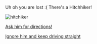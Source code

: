 Uh oh you are lost :( There's a Hitchhiker!

![hitchiker](http://bh-s2.azureedge.net/bh-uploads/2018/03/Hitchhiker_01a-1050x583.jpg)

[Ask him for directions!](hiker.md)

[Ignore him and keep driving straight](straight.md)